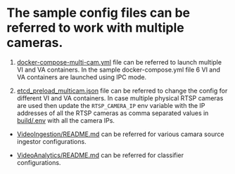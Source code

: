 # The sample config files can be referred to work with multiple cameras.

1. [docker-compose-multi-cam.yml](./docker-compose-multi-cam.yml) file can be referred to launch multiple VI and VA containers. In  the sample docker-compose.yml file 6 VI and VA containers are launched using IPC mode.

2. [etcd_preload_multicam.json](./etcd_preload_multicam.json) file can be referred to change the config for different VI and VA containers. In case multiple physical RTSP cameras are used then update the `RTSP_CAMERA_IP` env variable with the IP addresses of all the RTSP cameras as comma separated values in [build/.env](../../.env) with all the camera IPs.

* [VideoIngestion/README.md](../../../VideoIngestion/README.md) can be referred for various camara source ingestor configurations.

* [VideoAnalytics/README.md](../../../VideoAnalytics/README.md) can be referred for classifier configurations.